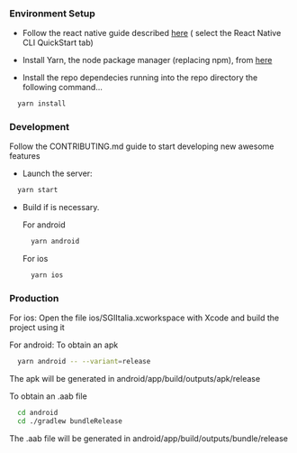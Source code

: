 ### Environment Setup

 - Follow the react native guide described [here](https://reactnative.dev/docs/environment-setup) ( select the React Native CLI QuickStart tab)

 - Install Yarn, the node package manager (replacing npm), from [here](https://classic.yarnpkg.com/en/docs/install/)

 - Install the repo dependecies running into the repo directory the following command...

```sh
  yarn install
```


### Development
Follow the CONTRIBUTING.md guide to start developing new awesome features

- Launch the server:

```sh
  yarn start
```

- Build if is necessary.

  For android

  ```sh
    yarn android
  ```

  For ios

  ```sh
    yarn ios
  ```

### Production

For ios:
  Open the file ios/SGIItalia.xcworkspace with Xcode and build the project using it

For android:
  To obtain an apk
  ```sh
    yarn android -- --variant=release
  ```
  The apk will be generated in android/app/build/outputs/apk/release

  To obtain an .aab file
  ```sh
    cd android
    cd ./gradlew bundleRelease
  ``` 
  The .aab file will be generated in android/app/build/outputs/bundle/release


